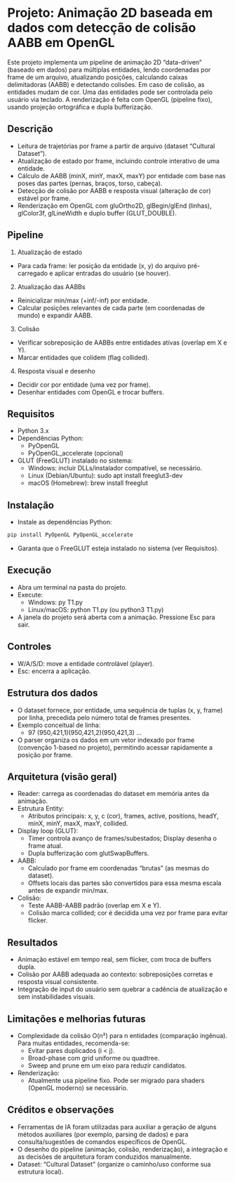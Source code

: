 # Projeto: Animação 2D baseada em dados com detecção de colisão AABB em OpenGL

Este projeto implementa um pipeline de animação 2D “data-driven” (baseado em dados) para múltiplas entidades, lendo coordenadas por frame de um arquivo, atualizando posições, calculando caixas delimitadoras (AABB) e detectando colisões. Em caso de colisão, as entidades mudam de cor. Uma das entidades pode ser controlada pelo usuário via teclado. A renderização é feita com OpenGL (pipeline fixo), usando projeção ortográfica e dupla bufferização.

## Descrição
- Leitura de trajetórias por frame a partir de arquivo (dataset “Cultural Dataset”).
- Atualização de estado por frame, incluindo controle interativo de uma entidade.
- Cálculo de AABB (minX, minY, maxX, maxY) por entidade com base nas poses das partes (pernas, braços, torso, cabeça).
- Detecção de colisão por AABB e resposta visual (alteração de cor) estável por frame.
- Renderização em OpenGL com gluOrtho2D, glBegin/glEnd (linhas), glColor3f, glLineWidth e duplo buffer (GLUT_DOUBLE).

## Pipeline
1) Atualização de estado
- Para cada frame: ler posição da entidade (x, y) do arquivo pré-carregado e aplicar entradas do usuário (se houver).

2) Atualização das AABBs
- Reinicializar min/max (+inf/-inf) por entidade.
- Calcular posições relevantes de cada parte (em coordenadas de mundo) e expandir AABB.

3) Colisão
- Verificar sobreposição de AABBs entre entidades ativas (overlap em X e Y).
- Marcar entidades que colidem (flag collided).

4) Resposta visual e desenho
- Decidir cor por entidade (uma vez por frame).
- Desenhar entidades com OpenGL e trocar buffers.

## Requisitos
- Python 3.x
- Dependências Python:
  - PyOpenGL
  - PyOpenGL_accelerate (opcional)
- GLUT (FreeGLUT) instalado no sistema:
  - Windows: incluir DLLs/instalador compatível, se necessário.
  - Linux (Debian/Ubuntu): sudo apt install freeglut3-dev
  - macOS (Homebrew): brew install freeglut

## Instalação
- Instale as dependências Python:
```bash
pip install PyOpenGL PyOpenGL_accelerate
```
- Garanta que o FreeGLUT esteja instalado no sistema (ver Requisitos).

## Execução
- Abra um terminal na pasta do projeto.
- Execute:
  - Windows: py T1.py
  - Linux/macOS: python T1.py (ou python3 T1.py)
- A janela do projeto será aberta com a animação. Pressione Esc para sair.

## Controles
- W/A/S/D: move a entidade controlável (player).
- Esc: encerra a aplicação.

## Estrutura dos dados
- O dataset fornece, por entidade, uma sequência de tuplas (x, y, frame) por linha, precedida pelo número total de frames presentes.
- Exemplo conceitual de linha:
  - 97 (950,421,1)(950,421,2)(950,421,3) ...
- O parser organiza os dados em um vetor indexado por frame (convenção 1-based no projeto), permitindo acessar rapidamente a posição por frame.

## Arquitetura (visão geral)
- Reader: carrega as coordenadas do dataset em memória antes da animação.
- Estrutura Entity:
  - Atributos principais: x, y, c (cor), frames, active, positions, headY, minX, minY, maxX, maxY, collided.
- Display loop (GLUT):
  - Timer controla avanço de frames/subestados; Display desenha o frame atual.
  - Dupla bufferização com glutSwapBuffers.
- AABB:
  - Calculado por frame em coordenadas “brutas” (as mesmas do dataset).
  - Offsets locais das partes são convertidos para essa mesma escala antes de expandir min/max.
- Colisão:
  - Teste AABB-AABB padrão (overlap em X e Y).
  - Colisão marca collided; cor é decidida uma vez por frame para evitar flicker.

## Resultados
- Animação estável em tempo real, sem flicker, com troca de buffers dupla.
- Colisão por AABB adequada ao contexto: sobreposições corretas e resposta visual consistente.
- Integração de input do usuário sem quebrar a cadência de atualização e sem instabilidades visuais.

## Limitações e melhorias futuras
- Complexidade da colisão O(n²) para n entidades (comparação ingênua). Para muitas entidades, recomenda-se:
  - Evitar pares duplicados (i < j).
  - Broad-phase com grid uniforme ou quadtree.
  - Sweep and prune em um eixo para reduzir candidatos.
- Renderização:
  - Atualmente usa pipeline fixo. Pode ser migrado para shaders (OpenGL moderno) se necessário.

## Créditos e observações
- Ferramentas de IA foram utilizadas para auxiliar a geração de alguns métodos auxiliares (por exemplo, parsing de dados) e para consulta/sugestões de comandos específicos de OpenGL.
- O desenho do pipeline (animação, colisão, renderização), a integração e as decisões de arquitetura foram conduzidos manualmente.
- Dataset: “Cultural Dataset” (organize o caminho/uso conforme sua estrutura local).
